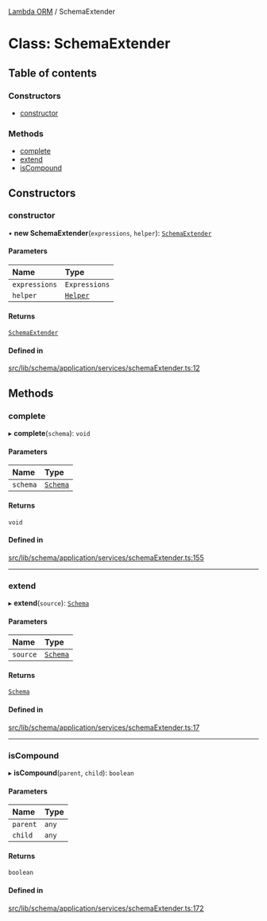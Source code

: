 [Lambda ORM](../README.md) / SchemaExtender

# Class: SchemaExtender

## Table of contents

### Constructors

- [constructor](SchemaExtender.md#constructor)

### Methods

- [complete](SchemaExtender.md#complete)
- [extend](SchemaExtender.md#extend)
- [isCompound](SchemaExtender.md#iscompound)

## Constructors

### constructor

• **new SchemaExtender**(`expressions`, `helper`): [`SchemaExtender`](SchemaExtender.md)

#### Parameters

| Name | Type |
| :------ | :------ |
| `expressions` | `Expressions` |
| `helper` | [`Helper`](Helper.md) |

#### Returns

[`SchemaExtender`](SchemaExtender.md)

#### Defined in

[src/lib/schema/application/services/schemaExtender.ts:12](https://github.com/FlavioLionelRita/lambdaorm/blob/f3081132/src/lib/schema/application/services/schemaExtender.ts#L12)

## Methods

### complete

▸ **complete**(`schema`): `void`

#### Parameters

| Name | Type |
| :------ | :------ |
| `schema` | [`Schema`](../interfaces/Schema.md) |

#### Returns

`void`

#### Defined in

[src/lib/schema/application/services/schemaExtender.ts:155](https://github.com/FlavioLionelRita/lambdaorm/blob/f3081132/src/lib/schema/application/services/schemaExtender.ts#L155)

___

### extend

▸ **extend**(`source`): [`Schema`](../interfaces/Schema.md)

#### Parameters

| Name | Type |
| :------ | :------ |
| `source` | [`Schema`](../interfaces/Schema.md) |

#### Returns

[`Schema`](../interfaces/Schema.md)

#### Defined in

[src/lib/schema/application/services/schemaExtender.ts:17](https://github.com/FlavioLionelRita/lambdaorm/blob/f3081132/src/lib/schema/application/services/schemaExtender.ts#L17)

___

### isCompound

▸ **isCompound**(`parent`, `child`): `boolean`

#### Parameters

| Name | Type |
| :------ | :------ |
| `parent` | `any` |
| `child` | `any` |

#### Returns

`boolean`

#### Defined in

[src/lib/schema/application/services/schemaExtender.ts:172](https://github.com/FlavioLionelRita/lambdaorm/blob/f3081132/src/lib/schema/application/services/schemaExtender.ts#L172)
